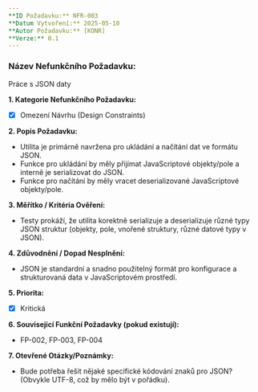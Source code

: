 ```yaml
---
**ID Požadavku:** NFR-003
**Datum Vytvoření:** 2025-05-10
**Autor Požadavku:** [KONR]
**Verze:** 0.1
---
```


### Název Nefunkčního Požadavku:
Práce s JSON daty

**1. Kategorie Nefunkčního Požadavku:**
   - [X] Omezení Návrhu (Design Constraints)

**2. Popis Požadavku:**
   - Utilita je primárně navržena pro ukládání a načítání dat ve formátu JSON.
   - Funkce pro ukládání by měly přijímat JavaScriptové objekty/pole a interně je serializovat do JSON.
   - Funkce pro načítání by měly vracet deserializované JavaScriptové objekty/pole.

**3. Měřítko / Kritéria Ověření:**
   - Testy prokáží, že utilita korektně serializuje a deserializuje různé typy JSON struktur (objekty, pole, vnořené struktury, různé datové typy v JSON).

**4. Zdůvodnění / Dopad Nesplnění:**
   - JSON je standardní a snadno použitelný formát pro konfigurace a strukturovaná data v JavaScriptovém prostředí.

**5. Priorita:**
   - [X] Kritická

**6. Související Funkční Požadavky (pokud existují):**
   - FP-002, FP-003, FP-004

**7. Otevřené Otázky/Poznámky:**
   - Bude potřeba řešit nějaké specifické kódování znaků pro JSON? (Obvykle UTF-8, což by mělo být v pořádku).
